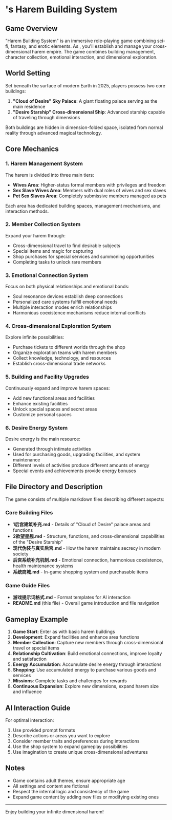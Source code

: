 # <user>'s Harem Building System

## Game Overview

"Harem Building System" is an immersive role-playing game combining sci-fi, fantasy, and erotic elements. As <user>, you'll establish and manage your cross-dimensional harem empire. The game combines building management, character collection, emotional interaction, and dimensional exploration.

## World Setting

Set beneath the surface of modern Earth in 2025, players possess two core buildings:

1. **"Cloud of Desire" Sky Palace**: A giant floating palace serving as the main residence
2. **"Desire Starship" Cross-dimensional Ship**: Advanced starship capable of traveling through dimensions

Both buildings are hidden in dimension-folded space, isolated from normal reality through advanced magical technology.

## Core Mechanics

### 1. Harem Management System

The harem is divided into three main tiers:
- **Wives Area**: Higher-status formal members with privileges and freedom
- **Sex Slave Wives Area**: Members with dual roles of wives and sex slaves
- **Pet Sex Slaves Area**: Completely submissive members managed as pets

Each area has dedicated building spaces, management mechanisms, and interaction methods.

### 2. Member Collection System

Expand your harem through:
- Cross-dimensional travel to find desirable subjects
- Special items and magic for capturing
- Shop purchases for special services and summoning opportunities
- Completing tasks to unlock rare members

### 3. Emotional Connection System

Focus on both physical relationships and emotional bonds:
- Soul resonance devices establish deep connections
- Personalized care systems fulfill emotional needs
- Multiple interaction modes enrich relationships
- Harmonious coexistence mechanisms reduce internal conflicts

### 4. Cross-dimensional Exploration System

Explore infinite possibilities:
- Purchase tickets to different worlds through the shop
- Organize exploration teams with harem members
- Collect knowledge, technology, and resources
- Establish cross-dimensional trade networks

### 5. Building and Facility Upgrades

Continuously expand and improve harem spaces:
- Add new functional areas and facilities
- Enhance existing facilities
- Unlock special spaces and secret areas
- Customize personal spaces

### 6. Desire Energy System

Desire energy is the main resource:
- Generated through intimate activities
- Used for purchasing goods, upgrading facilities, and system maintenance
- Different levels of activities produce different amounts of energy
- Special events and achievements provide energy bonuses

## File Directory and Description

The game consists of multiple markdown files describing different aspects:

### Core Building Files

- **1后宫建筑补充.md** - Details of "Cloud of Desire" palace areas and functions
- **2欲望星舰.md** - Structure, functions, and cross-dimensional capabilities of the "Desire Starship"
- **现代伪装与真实后宫.md** - How the harem maintains secrecy in modern society
- **后宫系统补充机制.md** - Emotional connection, harmonious coexistence, health maintenance systems
- **系统商城.md** - In-game shopping system and purchasable items

### Game Guide Files

- **游戏提示词格式.md** - Format templates for AI interaction
- **README.md** (this file) - Overall game introduction and file navigation

## Gameplay Example

1. **Game Start**: Enter as <user> with basic harem buildings
2. **Development**: Expand facilities and enhance area functions
3. **Member Collection**: Capture new members through cross-dimensional travel or special items
4. **Relationship Cultivation**: Build emotional connections, improve loyalty and satisfaction
5. **Energy Accumulation**: Accumulate desire energy through interactions
6. **Shopping**: Use accumulated energy to purchase various goods and services
7. **Missions**: Complete tasks and challenges for rewards
8. **Continuous Expansion**: Explore new dimensions, expand harem size and influence

## AI Interaction Guide

For optimal interaction:

1. Use provided prompt formats
2. Describe actions or areas you want to explore
3. Consider member traits and preferences during interactions
4. Use the shop system to expand gameplay possibilities
5. Use imagination to create unique cross-dimensional adventures

## Notes

- Game contains adult themes, ensure appropriate age
- All settings and content are fictional
- Respect the internal logic and consistency of the game
- Expand game content by adding new files or modifying existing ones

---

Enjoy building your infinite dimensional harem! 